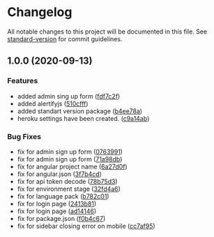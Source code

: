 # Changelog

All notable changes to this project will be documented in this file. See [standard-version](https://github.com/conventional-changelog/standard-version) for commit guidelines.

## 1.0.0 (2020-09-13)


### Features

* added admin sing up form ([fdf7c2f](https://github.com/ismetkizgin/STA-WebSite/commit/fdf7c2f7f08ceb9b0c080e2578cf53a79f63f613))
* added alertifyjs ([510cfff](https://github.com/ismetkizgin/STA-WebSite/commit/510cfff24f8acbe024ede1385330d28abe12a4d7))
* added standart version package ([b4ee78a](https://github.com/ismetkizgin/STA-WebSite/commit/b4ee78ae4abe374153b6cb87dd6f64d86d75b11c))
* heroku settings have been created. ([c9a14ab](https://github.com/ismetkizgin/STA-WebSite/commit/c9a14ab835918c6b961e2b22b13725ecf30d1292))


### Bug Fixes

* fix for admin sign up form ([0763991](https://github.com/ismetkizgin/STA-WebSite/commit/0763991dbbc2a6182ba248f8730560142c00f0ea))
* fix for admin sign up form ([71a98db](https://github.com/ismetkizgin/STA-WebSite/commit/71a98db4ed27014a02238a8db374b4b445274002))
* fix for angular project name ([6a27d0f](https://github.com/ismetkizgin/STA-WebSite/commit/6a27d0ff35fc0f0ed29b0eecaf321cb9b2bdf49d))
* fix for angular.json ([3f7b4cd](https://github.com/ismetkizgin/STA-WebSite/commit/3f7b4cdc33440d000acf995305aa9a386a0783b8))
* fix for api token decode ([78b75d3](https://github.com/ismetkizgin/STA-WebSite/commit/78b75d35254f2a737ddc678277bb65454bdda3dd))
* fix for environment stage ([32fd4a6](https://github.com/ismetkizgin/STA-WebSite/commit/32fd4a64192dcb3eb4fc549d257b51ae5f473443))
* fix for language pack ([b782c01](https://github.com/ismetkizgin/STA-WebSite/commit/b782c01f4e08d571e718a05246d7f1b9769e9315))
* fix for login page ([2413b81](https://github.com/ismetkizgin/STA-WebSite/commit/2413b81af72a3e080dd5ebca100aa75fb2b0f9fe))
* fix for login page ([ad14146](https://github.com/ismetkizgin/STA-WebSite/commit/ad14146b4e1545127845facacf74a76be90d97ae))
* fix for package.json ([f0b4c67](https://github.com/ismetkizgin/STA-WebSite/commit/f0b4c6790d392c4cacc52e60a8925e1949ed52a2))
* fix for sidebar closing error on mobile ([cc7af95](https://github.com/ismetkizgin/STA-WebSite/commit/cc7af958b1b8b412aaaf550cecb3ae4b265936bb))
